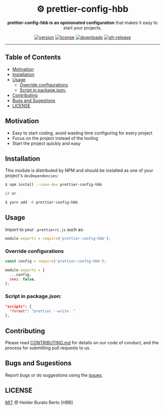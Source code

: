 <div align="center">
  <h1>⚙️ prettier-config-hbb</h1>

  <p><strong>prettier-config-hbb is an opinionated configuration</strong> that makes it easy to start your projects.</p>

<!-- prettier-ignore-start -->
[![version][version-badge]][package]
[![license][license-badge]][license]
[![downloads][downloads-badge]][npmtrends]
[![gh-release][gh-release-badge]][gh-release]
<!-- prettier-ignore-end -->

</div>

---

## Table of Contents

<!-- START doctoc generated TOC please keep comment here to allow auto update -->
<!-- DON'T EDIT THIS SECTION, INSTEAD RE-RUN doctoc TO UPDATE -->

- [Motivation](#motivation)
- [Installation](#installation)
- [Usage](#usage)
  - [Override configurations](#override-configurations)
  - [Script in package.json:](#script-in-packagejson)
- [Contributing](#contributing)
- [Bugs and Sugestions](#bugs-and-sugestions)
- [LICENSE](#license)

<!-- END doctoc generated TOC please keep comment here to allow auto update -->

## Motivation

- Easy to start coding, avoid wasting time configuring for every project
- Focus on the project instead of the tooling
- Start the project quickly and easy

## Installation

This module is distributed by NPM and should be installed as one of your project's `devDependencies`:

```sh
$ npm install --save-dev prettier-config-hbb

// or

$ yarn add -D prettier-config-hbb
```

## Usage

Import to your `.prettierrc.js` such as:

```js
module.exports = require('prettier-config-hbb');
```

### Override configurations

```js
const config = require('prettier-config-hbb');

module.exports = {
  ...config,
  semi: false,
};
```

### Script in package.json:

```json
"scripts": {
  "format": "prettier --write ."
},
```

## Contributing

Please read [CONTRIBUTING.md](CONTRIBUTING.md) for details on our code of conduct, and the process for submitting pull requests to us.

## Bugs and Sugestions

Report bugs or do suggestions using the [issues](https://github.com/helderburato/prettier-config-hbb/issues).

## LICENSE

[MIT](LICENSE) @ Helder Burato Berto [HBB]

<!-- prettier-ignore-start -->
[version-badge]: https://img.shields.io/npm/v/prettier-config-hbb.svg?style=flat-square
[package]: https://www.npmjs.com/package/prettier-config-hbb
[downloads-badge]: https://img.shields.io/npm/dm/prettier-config-hbb.svg?style=flat-square
[npmtrends]: http://www.npmtrends.com/prettier-config-hbb
[license-badge]: https://img.shields.io/npm/l/prettier-config-hbb.svg?style=flat-square
[license]: https://github.com/helderburato/prettier-config-hbb/blob/master/LICENSE
[gh-release]: https://github.com/helderburato/prettier-config-hbb/actions/workflows/release.yml
[gh-release-badge]: https://github.com/helderburato/prettier-config-hbb/actions/workflows/release.yml/badge.svg
<!-- prettier-ignore-end -->
